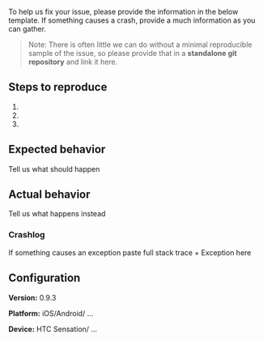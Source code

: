To help us fix your issue, please provide the information in the below template. If something causes a crash, provide a much information as you can gather.

> Note: There is often little we can do without a minimal reproducible sample of the issue, so please provide that in a **standalone git repository** and link it here.


## Steps to reproduce

1.

2.

3.

## Expected behavior
Tell us what should happen

## Actual behavior
Tell us what happens instead

### Crashlog

If something causes an exception paste full stack trace + Exception here

## Configuration

**Version:** 0.9.3

**Platform:** iOS/Android/ ...

**Device:** HTC Sensation/ ...